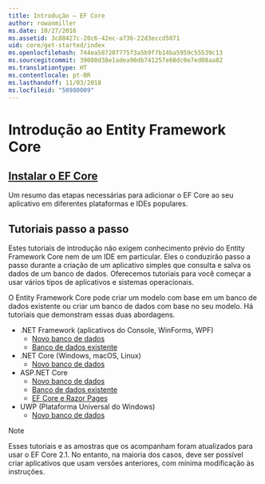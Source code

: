 ```yaml
---
title: Introdução – EF Core
author: rowanmiller
ms.date: 10/27/2016
ms.assetid: 3c88427c-20c6-42ec-a736-22d3eccd5071
uid: core/get-started/index
ms.openlocfilehash: 744ea587207775f3a5b9f7b14ba5959c55539c13
ms.sourcegitcommit: 39080d38e1adea90db741257e60dc0e7ed08aa82
ms.translationtype: HT
ms.contentlocale: pt-BR
ms.lasthandoff: 11/03/2018
ms.locfileid: "50980009"
---
```

# <a name="getting-started-with-entity-framework-core"></a>Introdução ao Entity Framework Core

## <a name="installing-ef-coreinstallindexmd"></a>[Instalar o EF Core](install/index.md)

Um resumo das etapas necessárias para adicionar o EF Core ao seu aplicativo em diferentes plataformas e IDEs populares.

## <a name="step-by-step-tutorials"></a>Tutoriais passo a passo

Estes tutoriais de introdução não exigem conhecimento prévio do Entity Framework Core nem de um IDE em particular. Eles o conduzirão passo a passo durante a criação de um aplicativo simples que consulta e salva os dados de um banco de dados. Oferecemos tutoriais para você começar a usar vários tipos de aplicativos e sistemas operacionais.

O Entity Framework Core pode criar um modelo com base em um banco de dados existente ou criar um banco de dados com base no seu modelo. Há tutoriais que demonstram essas duas abordagens.

* .NET Framework (aplicativos do Console, WinForms, WPF)
  * [Novo banco de dados](full-dotnet/new-db.md)
  * [Banco de dados existente](full-dotnet/existing-db.md)
* .NET Core (Windows, macOS, Linux)
  * [Novo banco de dados](netcore/new-db-sqlite.md)
* ASP.NET Core
  * [Novo banco de dados](aspnetcore/new-db.md)
  * [Banco de dados existente](aspnetcore/existing-db.md)
  * [EF Core e Razor Pages](/aspnet/core/data/ef-rp/intro)
* UWP (Plataforma Universal do Windows)
  * [Novo banco de dados](uwp/getting-started.md)

> [!NOTE]  
> Esses tutoriais e as amostras que os acompanham foram atualizados para usar o EF Core 2.1. No entanto, na maioria dos casos, deve ser possível criar aplicativos que usam versões anteriores, com mínima modificação às instruções. 
